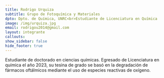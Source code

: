 ```yaml
---
title: Rodrigo Urquiza
subtitle: Grupo de Fotoquímica y Materiales
dpto: Dpto. de Química, UNRC<br>Estudiante de Licenciatura en Química
image: /img/urquiza.jpg
email: rodrigou2014@gmail.com
layout: integrante
callouts:
show_sidebar: false
hide_footer: true
---
```


Estudiante de doctorado en ciencias químicas. Egresado de Licenciatura en química el año 2023, su tesina de grado se basó en la degradación de fármacos oftálmicos mediante el uso de especies reactivas de oxígeno. 

